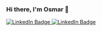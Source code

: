 ### Hi there, I'm Osmar 👋

<div id="badges">
  <a href="https://www.linkedin.com/in/osmar-faria/">
    <img src="https://img.shields.io/badge/LinkedIn-blue?logo=linkedin&logoColor=white&style=plastic" alt="LinkedIn Badge"/>
  </a>
  <a href="https://osmar-faria.vercel.app/">
    <img src="https://img.shields.io/badge/Portfolio-grey?style=plastic&logo=react" alt="LinkedIn Badge"/>
  </a>
</div>



<!--
**osmfaria/osmfaria** is a ✨ _special_ ✨ repository because its `README.md` (this file) appears on your GitHub profile.

Here are some ideas to get you started:

- 🔭 I’m currently working on ...
- 🌱 I’m currently learning ...
- 👯 I’m looking to collaborate on ...
- 🤔 I’m looking for help with ...
- 💬 Ask me about ...
- 📫 How to reach me: ...
- 😄 Pronouns: ...
- ⚡ Fun fact: ...
-->
